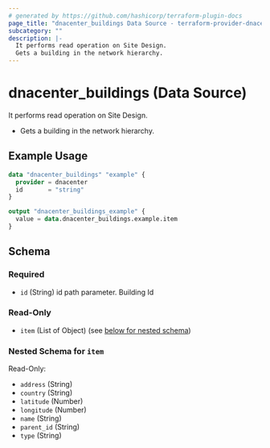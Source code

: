 ```yaml
---
# generated by https://github.com/hashicorp/terraform-plugin-docs
page_title: "dnacenter_buildings Data Source - terraform-provider-dnacenter"
subcategory: ""
description: |-
  It performs read operation on Site Design.
  Gets a building in the network hierarchy.
---
```


# dnacenter_buildings (Data Source)

It performs read operation on Site Design.

- Gets a building in the network hierarchy.

## Example Usage

```terraform
data "dnacenter_buildings" "example" {
  provider = dnacenter
  id       = "string"
}

output "dnacenter_buildings_example" {
  value = data.dnacenter_buildings.example.item
}
```

<!-- schema generated by tfplugindocs -->
## Schema

### Required

- `id` (String) id path parameter. Building Id

### Read-Only

- `item` (List of Object) (see [below for nested schema](#nestedatt--item))

<a id="nestedatt--item"></a>
### Nested Schema for `item`

Read-Only:

- `address` (String)
- `country` (String)
- `latitude` (Number)
- `longitude` (Number)
- `name` (String)
- `parent_id` (String)
- `type` (String)
